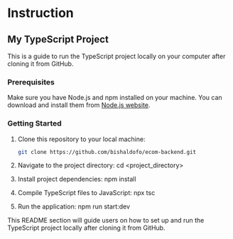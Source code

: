 # **Instruction**

## My TypeScript Project

This is a guide to run the TypeScript project locally on your computer after cloning it from GitHub.

### Prerequisites

Make sure you have Node.js and npm installed on your machine. You can download and install them from [Node.js website](https://nodejs.org/).

### Getting Started

1. Clone this repository to your local machine:

   ```bash
   git clone https://github.com/bishaldofo/ecom-backend.git
   ```

2. Navigate to the project directory:
   cd <project_directory>

3. Install project dependencies:
   npm install

4. Compile TypeScript files to JavaScript:
   npx tsc

5. Run the application:
   npm run start:dev

This README section will guide users on how to set up and run the TypeScript project locally after cloning it from GitHub.
